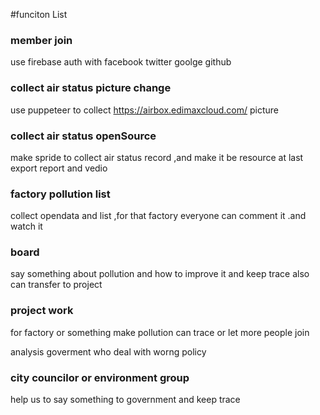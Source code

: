 #funciton List

### member join

use firebase auth with facebook twitter goolge github

### collect air status picture change

use puppeteer to collect https://airbox.edimaxcloud.com/ picture

### collect air status openSource

make spride to collect air status record ,and make it be resource at last export report and vedio

### factory pollution list

collect opendata and list ,for that factory everyone can comment it .and watch it

### board

say something about pollution and how to improve it and keep trace also can transfer to project

### project work

for factory or something make pollution can trace or let more people join

analysis goverment who deal with worng policy

### city councilor or environment group

help us to say something to government and keep trace
